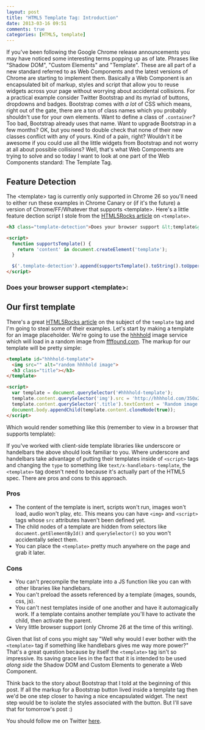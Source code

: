 ```yaml
---
layout: post
title: "HTML5 Template Tag: Introduction"
date: 2013-03-16 09:51
comments: true
categories: [HTML5, template]
---
```


If you've been following the Google Chrome release announcements you may have noticed some interesting terms popping up as of late. Phrases like "Shadow DOM", "Custom Elements" and "Template". These are all part of a new standard referred to as Web Components and the latest versions of Chrome are starting to implement them. Basically a Web Component is an encapsulated bit of markup, styles and script that allow you to reuse widgets across your page without worrying about accidental collisions. For a practical example consider Twitter Bootstrap and its myriad of buttons, dropdowns and badges. Bootstrap comes with *a lot* of CSS which means, right out of the gate, there are a ton of class names which you probably shouldn't use for your own elements. Want to define a class of `.container`? Too bad, Bootstrap already uses that name. Want to upgrade Bootstrap in a few months? OK, but you need to double check that none of their new classes conflict with any of yours. Kind of a pain, right? Wouldn't it be awesome if you could use all the little widgets from Bootstrap and not worry at all about possible collisions? Well, that's what Web Components are trying to solve and so today I want to look at one part of the Web Components standard: The Template Tag.

<!--more-->

## Feature Detection

The &lt;template&gt; tag is currently only supported in Chrome 26 so you'll need to either run these examples in Chrome Canary or (if it's the future) a version of Chrome/FF/Whatever that supports &lt;template&gt;. Here's a little feature dection script I stole from the [HTML5Rocks article](http://www.html5rocks.com/en/tutorials/webcomponents/template/) on `<template>`.

``` html
<h3 class="template-detection">Does your browser support &lt;template&gt;: </h3>

<script>
  function supportsTemplate() {
    return 'content' in document.createElement('template');
  }

  $('.template-detection').append(supportsTemplate().toString().toUpperCase());
</script>
```

<h3 class="template-detection">Does your browser support &lt;template&gt;: </h3>

<script>
  function supportsTemplate() {
    return 'content' in document.createElement('template');
  }

  $('.template-detection').append(supportsTemplate().toString().toUpperCase());
</script>

## Our first template

There's a great [HTML5Rocks article](http://www.html5rocks.com/en/tutorials/webcomponents/template/) on the subject of the `template` tag and I'm going to steal some of their examples. 
Let's start by making a template for an image placeholder. We're going to use the [hhhhold](http://hhhhold.com/) image service which will load in a random image from [ffffound.com](http://ffffound.com). The markup for our template will be pretty simple:

``` html
<template id="hhhhold-template">
  <img src="" alt="random hhhhold image">
  <h3 class="title"></h3>
</template>

<script>
  var template = document.querySelector('#hhhhold-template');
  template.content.querySelector('img').src = 'http://hhhhold.com/350x200';
  template.content.querySelector('.title').textContent = 'Random image from hhhhold.com'
  document.body.appendChild(template.content.cloneNode(true));
</script>
```

Which would render something like this (remember to view in a browser that supports template):

<div id="hhhold-container"></div>
<template id="hhhhold-template">
  <img src="" alt="random hhhhold image">
  <h3 class="title"></h3>
</template>

<script>
  var template = document.querySelector('#hhhhold-template');
  template.content.querySelector('img').src = 'http://hhhhold.com/350x200';
  template.content.querySelector('.title').textContent = 'Random image from hhhhold.com'
  document.querySelector('#hhhold-container').appendChild(template.content.cloneNode(true));
</script>

If you've worked with client-side template libraries like underscore or handelbars the above should look familiar to you. Where underscore and handelbars take advantage of putting their templates inside of `<script>` tags and changing the `type` to something like `text/x-handlebars-template`, the `<template>` tag doesn't need to because it's actually part of the HTML5 spec. There are pros and cons to this approach.

### Pros

- The content of the template is inert, scripts won't run, images won't load, audio won't play, etc. This means you can have `<img>` and `<script>` tags whose `src` attributes haven't been defined yet.
- The child nodes of a template are hidden from selectors like `document.getElementById()` and `querySelector()` so you won't accidentally select them.
- You can place the `<template>` pretty much anywhere on the page and grab it later.

### Cons

- You can't precompile the template into a JS function like you can with other libraries like handlebars.
- You can't preload the assets referenced by a template (images, sounds, css, js).
- You can't nest templates inside of one another and have it automagically work. If a template contains another template you'll have to activate the child, then activate the parent.
- Very little browser support (only Chrome 26 at the time of this writing).

Given that list of cons you might say "Well why would I ever bother with the `<template>` tag if something like handlebars gives me way more power?" That's a great question because by itself the `<template>` tag isn't so impressive. Its saving grace lies in the fact that it is intended to be used *along side* the Shadow DOM and Custom Elements to generate a Web Component.

Think back to the story about Bootstrap that I told at the beginning of this post. If all the markup for a Bootstrap button lived inside a template tag then we'd be one step closer to having a nice encapsulated widget. The next step would be to isolate the styles associated with the button. But I'll save that for tomorrow's post :)

You should follow me on Twitter [here](http://twitter.com/rob_dodson).